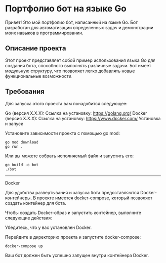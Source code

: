 # Портфолио бот на языке Go
Привет! Это мой портфолио бот, написанный на языке Go. Бот разработан для автоматизации определенных задач и демонстрации моих навыков в программировании.

## Описание проекта
Этот проект представляет собой пример использования языка Go для создания бота, способного выполнять различные задачи. Бот имеет модульную структуру, что позволяет легко добавлять новые функциональные возможности.

## Требования
Для запуска этого проекта вам понадобится следующее:

Go (версия X.X.X): Ссылка на установку: https://golang.org/
Docker (версия X.X.X): Ссылка на установку: https://www.docker.com/
Установка и запуск

Установите зависимости проекта с помощью go mod:

```
go mod download
go run .
```
Или вы можете собрать исполняемый файл и запустить его:

```
go build -o bot
./bot
```
---------
Docker

Для удобства развертывания и запуска бота предоставляются Docker-контейнеры. В проекте имеется docker-compose, который позволяет создать контейнер для бота.

Чтобы создать Docker-образ и запустить контейнер, выполните следующие действия:

Убедитесь, что у вас установлен Docker.

Перейдите в директорию проекта и запустите docker-compose:

```
docker-compose up
```
Ваш бот должен быть успешно запущен внутри контейнера Docker.